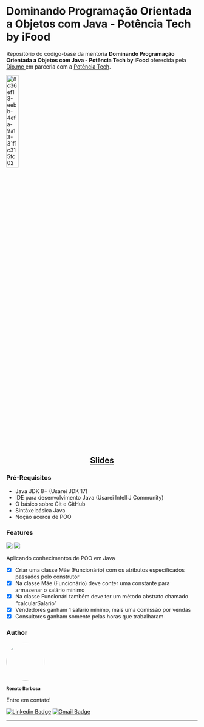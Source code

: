 <h1>Dominando Programação Orientada a Objetos com Java - Potência Tech by iFood
</h1>
<p>Repositório do código-base da mentoria <strong>Dominando Programação Orientada a Objetos com Java - Potência Tech by iFood</strong> oferecida pela <a href="https://web.dio.me/home"> Dio.me </a> em parceria com a <a href="https://potenciatech.com.br/">Potência Tech</a>.</p>
<img src="https://user-images.githubusercontent.com/56805018/194964111-09e46c7a-2547-4a74-abe7-c46a26fd3217.png" alt="8c36ef13-eebb-4efa-9a13-31f1c315fc02" width="25%" height="25%">
<h2 align="center"><a href="https://docs.google.com/presentation/d/1IWk0-EywsPULXgqi_DCop4iq49EK0eXd/edit?usp=sharing&ouid=101340348592910912358&rtpof=true&sd=true" > Slides </a></h2>

<h3>Pré-Requisitos</h3>
<ul>
<li>Java JDK 8+ (Usarei JDK 17)</li>
<li>IDE para desenvolvimento Java (Usarei IntelliJ Community)</li>
<li>O básico sobre Git e GitHub</li>
<li>Sintáxe básica Java</li>
<li>Noção acerca de POO</li>
</ul>

<h3>Features</h3>
<img src="https://user-images.githubusercontent.com/56805018/195704967-414dda19-2d31-47a2-b64d-d185bc85451a.png">
<img src="https://user-images.githubusercontent.com/56805018/195705010-9c5fb747-c523-4f27-8d9d-32f65195d7ce.png">

Aplicando conhecimentos de POO em Java
</p>

- [x] Criar uma classe Mãe (Funcionário) com os atributos especificados passados pelo construtor <br>
- [x] Na classe Mãe (Funcionário) deve conter uma constante para armazenar o salário mínimo <br>
- [x] Na classe Funcionári também deve ter um método abstrato chamado “calcularSalario” <br>
- [x] Vendedores ganham 1 salário mínimo, mais uma comissão por vendas <br>
- [x] Consultores ganham somente pelas horas que trabalharam<br>

<h3>Author</h3>

<a href="https://www.linkedin.com/in/renato-luciano-barbosa-fh/">
 <img style="border-radius: 50%;" src="https://avatars.githubusercontent.com/u/56805018?v=4" width="100px;" alt=""/>
 <br />
 
 <sub><b>Renato Barbosa</b></sub></a>
 
 
Entre em contato!

[![Linkedin Badge](https://img.shields.io/badge/-Renato-blue?style=flat-square&logo=Linkedin&logoColor=white&link=https://www.linkedin.com/in/renato-luciano-barbosa-fh/)](https://www.linkedin.com/in/renato-luciano-barbosa-fh/)
[![Gmail Badge](https://img.shields.io/badge/-renatoinfbarbosa@gmail.com-c14438?style=flat-square&logo=Gmail&logoColor=white&link=mailto:renatoinfbarbosa@gmail.com)](mailto:renatoinfbarbosa@gmail.com)
<hr>
